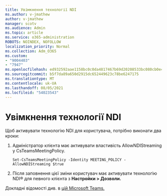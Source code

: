 ```yaml
---
title: Увімкнення технології NDI
ms.author: v-jmathew
author: v-jmathew
manager: scotv
ms.audience: Admin
ms.topic: article
ms.service: o365-administration
ROBOTS: NOINDEX, NOFOLLOW
localization_priority: Normal
ms.collection: Adm_O365
ms.custom:
- "9004403"
- "7947"
ms.openlocfilehash: ed932592aae1158bc0c0da4817467b69d20208533bc080cb0e424f552af8601a
ms.sourcegitcommit: b5f7da89a650d2915dc652449623c78be6247175
ms.translationtype: MT
ms.contentlocale: uk-UA
ms.lasthandoff: 08/05/2021
ms.locfileid: "54023543"
---
```

# <a name="turn-on-ndi-technology"></a>Увімкнення технології NDI

Щоб активувати технологію NDI для користувача, потрібно виконати два кроки:

1. Адміністратор клієнта має активувати властивість AllowNDIStreaming у CsTeamsMeetingPolicy.

    `Set-CsTeamsMeetingPolicy -Identity MEETING_POLICY -AllowNDIStreaming $true`

2. Після заповнення цієї зміни користувач має активувати технологію NDI® для певного клієнта з **Настройки > Дозволи.**

Докладні відомості див. в [цій Microsoft Teams.](https://docs.microsoft.com/microsoftteams/use-ndi-in-meetings)
